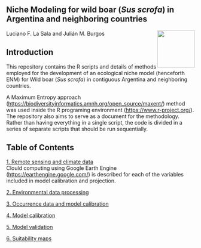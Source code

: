 ## Niche Modeling for wild boar (*Sus scrofa*) in Argentina and neighboring countries

<img src="https://user-images.githubusercontent.com/20196847/82152923-d78ba600-983a-11ea-9bfc-2a9115a029f5.jpg" height="100" width="100" img align="right">

Luciano F. La Sala and Julián M. Burgos

Introduction
----------  
This repository contains the R scripts and details of methods employed for the development of an ecological niche model (henceforth ENM) for Wild boar (*Sus scrofa*) in contiguous Argentina and neighboring countries.

A Maximum Entropy approach (https://biodiversityinformatics.amnh.org/open_source/maxent/) method was used inside the R programing environment (https://www.r-project.org/). The repository also aims to serve as a document for the methodology.  Rather than having everything in a single script, the code is divided in a series of separate scripts that should be run sequentially.  

Table of Contents
----------

[1. Remote sensing and climate data](./GEE-raster-processing/README.md)  
Clould computing using Google Earth Engine (https://earthengine.google.com/) is described for each of the variables included in model calibration and projection.

[2. Environmental data processing](./Environmental_data.md)

[3. Occurrence data and model calibration](./Occurrence_data_model_calibration.md)

[4. Model calibration](./calibration/calibration.md)

[5. Model validation](./Validation/README.md)

[6. Suitability maps](./plots)
